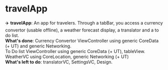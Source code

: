 # travelApp
✈️ **travelApp**: An app for travelers. Through a tabBar, you access a currency convertor (usable offline), a weather forecast display, a translator and a to do list.    
**What's done**: Currency Convertor ViewController using generic CoreData (+ UT) and generic Networking.   
             To Do list ViewController using generic CoreData (+ UT), tableView.         
             WeatherVC using CoreLocation, generic Networking (+ UT)   
**What's left to do**: translatorVC, SettingsVC, Design.    
